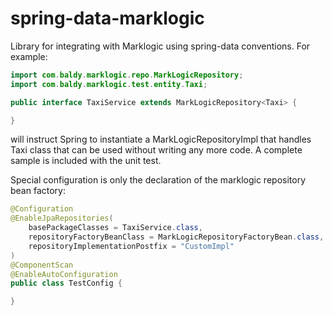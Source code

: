 # spring-data-marklogic

Library for integrating with Marklogic using spring-data conventions. For example: 

```java
import com.baldy.marklogic.repo.MarkLogicRepository;
import com.baldy.marklogic.test.entity.Taxi;

public interface TaxiService extends MarkLogicRepository<Taxi> {

}
```

will instruct Spring to instantiate a MarkLogicRepositoryImpl that handles Taxi class that can be used without writing any more code. A complete sample is included with the unit test.

Special configuration is only the declaration of the marklogic repository bean factory:

```java
@Configuration
@EnableJpaRepositories(
    basePackageClasses = TaxiService.class,
    repositoryFactoryBeanClass = MarkLogicRepositoryFactoryBean.class,
    repositoryImplementationPostfix = "CustomImpl"
)
@ComponentScan
@EnableAutoConfiguration
public class TestConfig {

}
```
